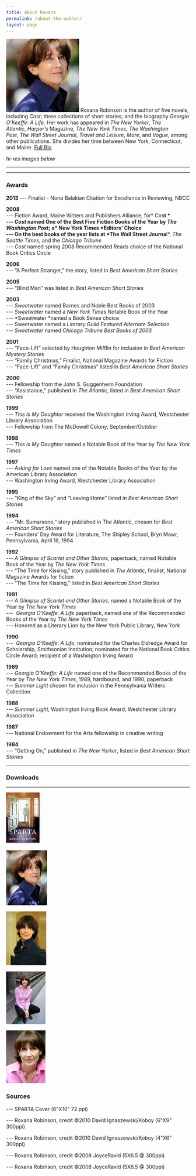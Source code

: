```yaml
---
title: About Roxana
permalink: /about-the-author/
layout: page
---
```

![Roxana](../assets/img/Roxana-ROBINSON-14-c-David-Ignaszewski-koboy_LG-200x200.jpg) Roxana Robinson is the author of five novels, including *Cost*; three collections of short stories; and the biography *Georgia O’Keeffe: A Life*. Her work has appeared in *The New Yorker*, *The Atlantic*, *Harper’s* Magazine, *The New York Times*, *The Washington Post*, *The Wall Street Journal*, *Travel and Leisure*, *More*, and *Vogue*, among other publications. She divides her time between New York, Connecticut, and Maine.  [Full Bio](/biography/) 

_hi-res images below_

* * *

--- 

### Awards

**2013**
--- Finalist - Nona Balakian Citation for Excellence in Reviewing, NBCC

**2008**  
--- Fiction Award, Maine Writers and Publishers Alliance, for* Cos**t *  
--- *Cost* named One of the Best Five Fiction Books of the Year by *The Washington Pos*t; a* New York Times *Editors’ Choice  
--- On the best books of the year lists at *The Wall Street Journa**l*, *The Seattle Times*, and the *Chicago Tribune*  
--- *Cost* named spring 2008 Recommended Reads choice of the National Book Critics Circle

**2006**  
--- “A Perfect Stranger,” the story, listed in *Best American Short Stories*

**2005**    
--- “Blind Man” was listed in *Best American Short Stories*

**2003**  
--- *Sweetwater* named Barnes and Noble Best Books of 2003  
--- *Sweetwater* named a *New York Times* Notable Book of the Year  
--- *Sweetwater *named a Book Sense choice  
--- Sweetwater named a<em id="__mceDel"> Literary Guild Featured Alternate Selection<br /> </em><em id="__mceDel"><em id="__mceDel"><em id="__mceDel">--- Sweetwater </em></em></em>named<em id="__mceDel"><em id="__mceDel"><em id="__mceDel"> <em>Chicago Tribune</em> Best Books of 2003</em></em></em>

**2001**  
--- “Face-Lift” selected by Houghton Mifflin for inclusion in *Best American Mystery Stories*  
--- “Family Christmas,” Finalist, National Magazine Awards for Fiction  
--- “Face-Lift” and “Family Christmas” listed in *Best American Short Stories*

**2000**  
--- Fellowship from the John S. Guggenheim Foundation  
--- “Assistance,” published in *The Atlantic*, listed in *Best American Short Stories*

**1999**  
--- *This Is My Daughter* received the Washington Irving Award, Westchester Library Association  
--- Fellowship from The McDowell Colony, September/October

**1998**  
--- *This Is My Daughter* named a Notable Book of the Year by *The New York Times*

**1997**  
--- *Asking for Love* named one of the Notable Books of the Year by the American Library Association  
--- Washington Irving Award, Westchester Library Association

**1995**  
--- “King of the Sky” and “Leaving Home” listed in *Best American Short Stories*

**1994**  
--- “Mr. Sumarsono,” story published in *The Atlantic*, chosen for *Best American Short Stories*  
--- Founders’ Day Award for Literature, The Shipley School, Bryn Mawr, Pennsylvania, April 16, 1994

**1992**  
--- *A Glimpse of Scarlet and Other Stories*, paperback, named Notable Book of the Year by *The New York Times*  
--- “The Time for Kissing,” story published in *The Atlantic*, finalist, National Magazine Awards for fiction  
--- “The Time for Kissing,” listed in *Best American Short Stories*

**1991**  
--- *A Glimpse of Scarlet and Other Stories*, named a Notable Book of the Year by *The New York Times*  
---  *Georgia O’Keeffe*: *A Life* paperback, named one of the Recommended Books of the Year by *The New York Times*  
--- Honored as a Literary Lion by the New York Public Library, New York

**1990**   
---  *Georgia O’Keeffe*: *A Life*, nominated for the Charles Eldredge Award for Scholarship, Smithsonian Institution; nominated for the National Book Critics Circle Award; recipient of a Washington Irving Award

**1989**  
--- *Georgia O’Keeffe: A Life* named one of the Recommended Books of the Year by *The New York Times*, 1989, hardbound, and 1990, paperback  
--- *Summer Light* chosen for inclusion in the Pennsylvania Writers Collection

**1988**   
--- *Summer Light*, Washington Irving Book Award, Westchester Library Association

**1987**  
--- National Endowment for the Arts fellowship in creative writing

**1984**  
--- “Getting On,” published in *The New Yorker*, listed in *Best American Short Stories*

---

### Downloads

---

[![SPARTA Cover](../assets/img/sparta_robinson_95x140.jpg)](../assets/img/sparta_robinson_275x400.jpg)

[*![Roxana Robinson Portrait](../assets/img/Roxana-ROBINSON-14-c-David-Ignaszewski-koboy.jpg)*](../assets/img/Roxana-ROBINSON-14David-Ignaszewski-koboy_LG.jpg "Cost Jacket Cover Roxana Robinson")

[*![Roxana Robinson Portrait](../assets/img/Roxana-ROBINSON-11-David-Ignaszewski-koboy_thumb.jpg)*](../assets/img/Roxana-ROBINSON-11-David-Ignaszewski-koboy_LG.jpg "Cost  Jacket Cover Roxana Robinson")

[![](../assets/img/Robinson_thmb_JoyceRavid.jpg)](../assets/img/Robinson_JoyceRavid.jpg)

[![](../assets/img/Robinson2_thmb_JoyceRavid.jpg)](../assets/img/Robinson2_JoyceRavid.jpg)


### Sources



--- SPARTA Cover (6"X10" 72 ppi)

--- Roxana Robinson, credit ©2010 David Ignaszewski/Koboy (6"X9" 300ppi)

--- Roxana Robinson, credit ©2010 David Ignaszewski/Koboy (4"X6" 300ppi)

--- Roxana Robinson, credit ©2008 JoyceRavid (5X6.5 @ 300ppi)

--- Roxana Robinson, credit ©2008 JoyceRavid (5X6.5 @ 300ppi)




